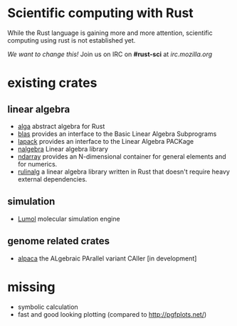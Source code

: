 # Scientific computing with Rust

While the Rust language is gaining more and more attention, scientific computing using rust is not established yet.

*We want to change this!*
Join us on IRC on **#rust-sci** at *irc.mozilla.org* 

# existing crates
## linear algebra
- [alga](https://github.com/sebcrozet/alga) abstract algebra for Rust
- [blas](https://github.com/stainless-steel/blas) provides an interface to the Basic Linear Algebra Subprograms
- [lapack](https://github.com/stainless-steel/lapack) provides an interface to the Linear Algebra PACKage
- [nalgebra](http://nalgebra.org/) Linear algebra library
- [ndarray](https://bluss.github.io/rust-ndarray/master/ndarray/index.html) provides an N-dimensional container for general elements and for numerics.
- [rulinalg](https://github.com/AtheMathmo/rulinalg/) a linear algebra library written in Rust that doesn't require heavy external dependencies.

## simulation
 - [Lumol](https://github.com/lumol-org/lumol) molecular simulation engine
 
## genome related crates
 - [alpaca](https://github.com/johanneskoester/alpaca) the ALgebraic PArallel variant CAller [in development]

# missing
 - symbolic calculation
 - fast and good looking plotting (compared to http://pgfplots.net/)
